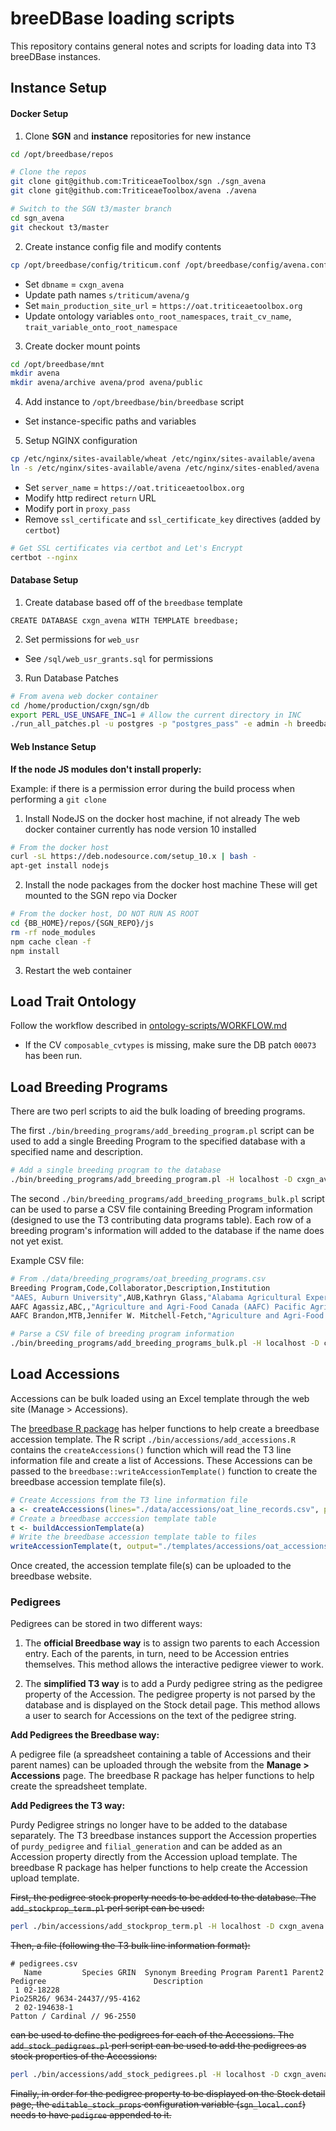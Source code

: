 
breeDBase loading scripts
=============

This repository contains general notes and scripts for loading data into T3 breeDBase instances. 

## Instance Setup

#### Docker Setup

1) Clone **SGN** and **instance** repositories for new instance

```bash
cd /opt/breedbase/repos

# Clone the repos
git clone git@github.com:TriticeaeToolbox/sgn ./sgn_avena
git clone git@github.com:TriticeaeToolbox/avena ./avena

# Switch to the SGN t3/master branch
cd sgn_avena
git checkout t3/master
```

2) Create instance config file and modify contents

```bash
cp /opt/breedbase/config/triticum.conf /opt/breedbase/config/avena.conf
```

  - Set `dbname` = `cxgn_avena`
  - Update path names `s/triticum/avena/g`
  - Set `main_production_site_url` = `https://oat.triticeaetoolbox.org`
  - Update ontology variables `onto_root_namespaces`, `trait_cv_name`, `trait_variable_onto_root_namespace`

3) Create docker mount points

```bash
cd /opt/breedbase/mnt
mkdir avena
mkdir avena/archive avena/prod avena/public
```

4) Add instance to `/opt/breedbase/bin/breedbase` script
    
  - Set instance-specific paths and variables

5) Setup NGINX configuration

```bash
cp /etc/nginx/sites-available/wheat /etc/nginx/sites-available/avena
ln -s /etc/nginx/sites-available/avena /etc/nginx/sites-enabled/avena
```

  - Set `server_name` = `https://oat.triticeaetoolbox.org`
  - Modify http redirect `return` URL
  - Modify port in `proxy_pass`
  - Remove `ssl_certificate` and `ssl_certificate_key` directives (added by `certbot`)

```bash
# Get SSL certificates via certbot and Let's Encrypt
certbot --nginx
```


#### Database Setup

1) Create database based off of the `breedbase` template

```postgres
CREATE DATABASE cxgn_avena WITH TEMPLATE breedbase;
```

2) Set permissions for `web_usr`

  - See `/sql/web_usr_grants.sql` for permissions

3) Run Database Patches

```bash
# From avena web docker container
cd /home/production/cxgn/sgn/db
export PERL_USE_UNSAFE_INC=1 # Allow the current directory in INC
./run_all_patches.pl -u postgres -p "postgres_pass" -e admin -h breedbase_db -d cxgn_avena
```


#### Web Instance Setup

**If the node JS modules don't install properly:**

Example: if there is a permission error during the build process when performing a `git clone`

1) Install NodeJS on the docker host machine, if not already
   The web docker container currently has node version 10 installed

```bash
# From the docker host
curl -sL https://deb.nodesource.com/setup_10.x | bash -
apt-get install nodejs
```

2) Install the node packages from the docker host machine
   These will get mounted to the SGN repo via Docker

```bash
# From the docker host, DO NOT RUN AS ROOT
cd {BB_HOME}/repos/{SGN_REPO}/js
rm -rf node_modules
npm cache clean -f
npm install
```

3) Restart the web container



## Load Trait Ontology

Follow the workflow described in [ontology-scripts/WORKFLOW.md](https://github.com/TriticeaeToolbox/ontology-scripts/blob/master/WORKFLOW.md)

  - If the CV `composable_cvtypes` is missing, make sure the DB patch `00073` has been run.


## Load Breeding Programs

There are two perl scripts to aid the bulk loading of breeding programs.

The first `./bin/breeding_programs/add_breeding_program.pl` script can be used to add a single Breeding Program 
to the specified database with a specified name and description.

```bash
# Add a single breeding program to the database
./bin/breeding_programs/add_breeding_program.pl -H localhost -D cxgn_avena -U postgres -P postgrespass -n "Test Breeding Program" -d "This is a Breeding Program used for testing"
```

The second `./bin/breeding_programs/add_breeding_programs_bulk.pl` script can be used to parse a CSV file containing 
Breeding Program information (designed to use the T3 contributing data programs table).  Each row of a breeding 
program's information will added to the database if the name does not yet exist.

Example CSV file:
```bash
# From ./data/breeding_programs/oat_breeding_programs.csv
Breeding Program,Code,Collaborator,Description,Institution
"AAES, Auburn University",AUB,Kathryn Glass,"Alabama Agricultural Experiment Station (AAES), Auburn University, AL-USA.",Auburn University
AAFC Agassiz,ABC,,"Agriculture and Agri-Food Canada (AAFC) Pacific Agri-Food Research Centre (PARC) in Agassiz, BC-CAN.",Agriculture and Agri-Food Canada
AAFC Brandon,MTB,Jennifer W. Mitchell-Fetch,"Agriculture and Agri-Food Canada (AAFC) Brandon Research Centre, MB-CAN.",Agriculture and Agri-Food Canada
```

```bash
# Parse a CSV file of breeding program information
./bin/breeding_programs/add_breeding_programs_bulk.pl -H localhost -D cxgn_avena -U postgres -P postgrespass -d ./data/breeding_programs/oat_breeding_programs.csv
```


## Load Accessions

Accessions can be bulk loaded using an Excel template through the web site (Manage > Accessions).  

The [breedbase R package](https://github.com/TriticeaeToolbox/breeDBase.R) has helper functions to help create 
a breedbase accession template.  The R script `./bin/accessions/add_accessions.R` contains the `createAccessions()` 
function which will read the T3 line information file and create a list of Accessions.  These Accessions can be 
passed to the `breedbase::writeAccessionTemplate()` function to create the breedbase accession template file(s).

```R
# Create Accessions from the T3 line information file
a <- createAccessions(lines="./data/accessions/oat_line_records.csv", programs="./data/breeding programs/oat_breeding_programs.csv", genus="Avena")
# Create a breedbase acccession template table
t <- buildAccessionTemplate(a)
# Write the breedbase accession template table to files
writeAccessionTemplate(t, output="./templates/accessions/oat_accessions.xls", chunk=6000)
```

Once created, the accession template file(s) can be uploaded to the breedbase website.


### Pedigrees

Pedigrees can be stored in two different ways:

  1) The **official Breedbase way** is to assign two parents to each Accession entry.  Each of the parents, in turn, need to be Accession entries themselves.  This method allows the interactive pedigree viewer to work.

  2) The **simplified T3 way** is to add a Purdy pedigree string as the pedigree property of the Accession.  The pedigree property is not parsed by the database and is displayed on the Stock detail page.  This method allows a user to search for Accessions on the text of the pedigree string.

**Add Pedigrees the Breedbase way:**

A pedigree file (a spreadsheet containing a table of Accessions and their parent names) can be uploaded through the website from the **Manage > Accessions** page.  The breedbase R package has helper functions to help create the spreadsheet template.

**Add Pedigrees the T3 way:**

Purdy Pedigree strings no longer have to be added to the database separately.  The T3 breedbase instances support 
the Accession properties of `purdy_pedigree` and `filial_generation` and can be added as an Accession property 
directly from the Accession upload template.  The breedbase R package has helper functions to help create the Accession 
upload template.

~~First, the pedigree stock property needs to be added to the database.  The `add_stockprop_term.pl` perl script can be used:~~

```bash
perl ./bin/accessions/add_stockprop_term.pl -H localhost -D cxgn_avena -n pedigree -d "Purdy pedigree string of an Accession"
```

~~Then, a file (following the T3 bulk line information format):~~

```
# pedigrees.csv
   Name         Species GRIN  Synonym Breeding Program Parent1 Parent2 Pedigree                        Description
 1 02-18228                                                            Pio25R26/ 9634-24437//95-4162
 2 02-194638-1                                                         Patton / Cardinal // 96-2550
 ```

~~can be used to define the pedigrees for each of the Accessions.  The `add_stock_pedigrees.pl` perl script can be used to add the pedigrees as stock properties of the Accessions:~~

```bash
perl ./bin/accessions/add_stock_pedigrees.pl -H localhost -D cxgn_avena -d pedigrees.csv
```

~~Finally, in order for the pedigree property to be displayed on the Stock detail page, the `editable_stock_props` configuration variable (`sgn_local.conf`) needs to have `pedigree` appended to it.~~
